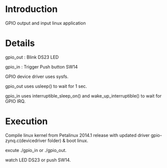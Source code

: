 # Introduction #

GPIO output and input linux application


# Details #

gpio\_out : Blink DS23 LED

gpio\_in  : Trigger Push button SW14

GPIO device driver uses sysfs.

gpio\_out uses usleep() to wait for 1 sec.

gpio\_in uses interruptible\_sleep\_on() and wake\_up\_interruptible() to wait for GPIO IRQ.

# Execution #

Compile linux kernel from Petalinux 2014.1 release with updated driver gpio-zynq.c(devicedriver folder) & boot linux.

excute ./gpio\_in or ./gpio\_out.

watch LED DS23 or push SW14.
